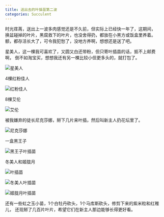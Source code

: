 ```yaml
---
title: 送出去的叶插苗第二波
categories: Succulent
---
```


时光荏苒，送出上一波多肉感觉还是不久前，但实际上已经快一年了，这期间，
换盆碰掉的叶片，黑腐救下的叶片，也没舍得扔，都放在小黑方或饭盒里养着。
额，都存活长大了，可令我犯愁了，没地方养啊，想想还是送了吧。

星美人，这一棵我可喜欢了，又圆又白还带粉，但只寄叶插苗的话，抵不上邮费啊，
倒不如淘宝买，想想我还有另一棵比较小但更多头的，就打包了。

![星美人](/assets/posts-img/20180906/DSC00558.JPG)

<!-- more -->

4棵红粉佳人

![红粉佳人](/assets/posts-img/20180906/DSC00561.JPG)

8棵艾伦

![艾伦](/assets/posts-img/20180906/DSC00564.JPG)

被我嫌弃的徒长尼克莎娜，掰下几片来叶插，然后叫新主人扔花坛里了。

![尼克莎娜](/assets/posts-img/20180906/DSC00556.JPG)

一盒黑王子

![黑王子叶插苗](/assets/posts-img/20180906/DSC00753.JPG)

冬美人和姬胧月

![叶插苗](/assets/posts-img/20180906/DSC00596.JPG)

![冬美人叶插苗](/assets/posts-img/20180906/DSC00586.JPG)

![姬胧月叶插苗](/assets/posts-img/20180906/DSC00599.JPG)

还有一些虹之玉小苗，1个白牡丹砍头，1个马库斯砍头，修剪下来的紫米粒和红稚儿，
还现掰了几百片叶片，希望它们在新主人那边能够长得更好看。